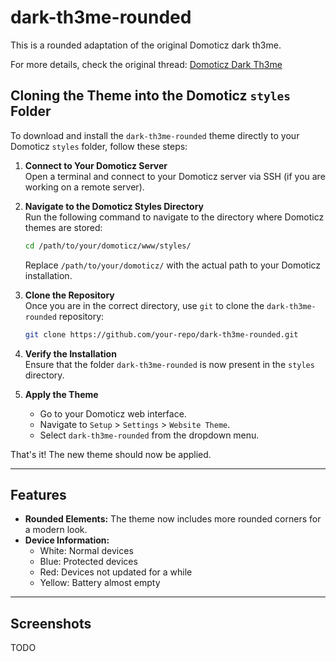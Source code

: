 # dark-th3me-rounded

This is a rounded adaptation of the original Domoticz dark th3me. 

For more details, check the original thread:
[Domoticz Dark Th3me](http://www.domoticz.com/forum/viewtopic.php?f=8&t=15546)

## Cloning the Theme into the Domoticz `styles` Folder

To download and install the `dark-th3me-rounded` theme directly to your Domoticz `styles` folder, follow these steps:

1. **Connect to Your Domoticz Server**  
   Open a terminal and connect to your Domoticz server via SSH (if you are working on a remote server).

2. **Navigate to the Domoticz Styles Directory**  
   Run the following command to navigate to the directory where Domoticz themes are stored:
   ```bash
   cd /path/to/your/domoticz/www/styles/
   ```
   Replace `/path/to/your/domoticz/` with the actual path to your Domoticz installation.

3. **Clone the Repository**  
   Once you are in the correct directory, use `git` to clone the `dark-th3me-rounded` repository:
   ```bash
   git clone https://github.com/your-repo/dark-th3me-rounded.git
   ```

4. **Verify the Installation**  
   Ensure that the folder `dark-th3me-rounded` is now present in the `styles` directory.

5. **Apply the Theme**  
   - Go to your Domoticz web interface.
   - Navigate to `Setup` > `Settings` > `Website Theme`.
   - Select `dark-th3me-rounded` from the dropdown menu.

That's it! The new theme should now be applied.

---

## Features
- **Rounded Elements:** The theme now includes more rounded corners for a modern look.
- **Device Information:**
  - White: Normal devices
  - Blue: Protected devices
  - Red: Devices not updated for a while
  - Yellow: Battery almost empty

---

## Screenshots
TODO
